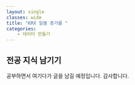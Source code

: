 ```yaml
---
layout: single
classes: wide
title: "KRX 일별 종가를 "
categories:
    - 데이터 만들기
---
```


## 전공 지식 남기기
공부하면서 여기다가 글을 남길 예정입니다. 감사합니다.
